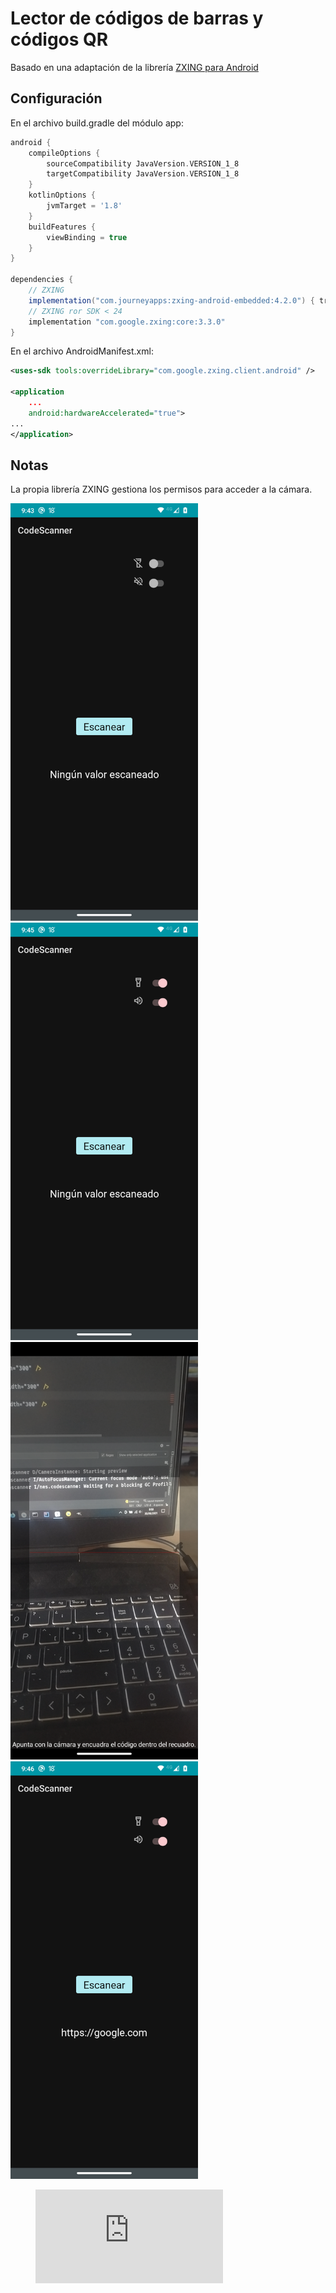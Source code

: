 # Lector de códigos de barras y códigos QR

Basado en una adaptación de la librería [ZXING para Android](https://github.com/journeyapps/zxing-android-embedded)

## Configuración

En el archivo build.gradle del módulo app:

```groovy
android {
    compileOptions {
        sourceCompatibility JavaVersion.VERSION_1_8
        targetCompatibility JavaVersion.VERSION_1_8
    }
    kotlinOptions {
        jvmTarget = '1.8'
    }
    buildFeatures {
        viewBinding = true
    }
}

dependencies {
    // ZXING
    implementation("com.journeyapps:zxing-android-embedded:4.2.0") { transitive = false }
    // ZXING ror SDK < 24
    implementation "com.google.zxing:core:3.3.0"
}
```

En el archivo AndroidManifest.xml:

```xml
<uses-sdk tools:overrideLibrary="com.google.zxing.client.android" />

<application
    ...
    android:hardwareAccelerated="true">
...
</application>
```

## Notas

La propia librería ZXING gestiona los permisos para acceder a la cámara.

<img src="./images/home.png" width="300" />

<img src="./images/home-2.png" width="300" />

<img src="./images/camera.png" width="300" />

<img src="./images/scann.png" width="300" />

<figure class="video_container">
  <iframe src="https://www.youtube.com/embed/j-NcBbPmKgY" frameborder="0" allowfullscreen="true"> </iframe>
</figure>

